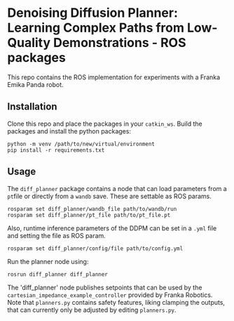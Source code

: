 # Denoising Diffusion Planner: Learning Complex Paths from Low-Quality Demonstrations - ROS packages

This repo contains the ROS implementation for experiments with a Franka Emika Panda robot. 

## Installation
Clone this repo and place the packages in your `catkin_ws`. Build the packages and install the python packages:
```
python -m venv /path/to/new/virtual/environment
pip install -r requirements.txt
```

## Usage
The `diff_planner` package contains a node that can load parameters from a `pt`file or directly from a `wandb` save. These are settable as ROS params.
```
rosparam set diff_planner/wandb_file path/to/wandb/run
rosparam set diff_planner/pt_file path/to/pt_file.pt
```
Also, runtime inference parameters of the DDPM can be set in a `.yml` file and setting the file as ROS param.
```
rosparam set diff_planner/config/file path/to/config.yml
```
Run the planner node using:
```
rosrun diff_planner diff_planner
```
The 'diff_planner' node publishes setpoints that can be used by the `cartesian_impedance_example_controller` provided by Franka Robotics.
Note that `planners.py` contains safety features, liking clamping the outputs, that can currently only be adjusted by editing `planners.py`.

